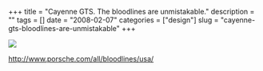 +++
title = "Cayenne GTS. The bloodlines are unmistakable."
description = ""
tags = []
date = "2008-02-07"
categories = ["design"]
slug = "cayenne-gts-bloodlines-are-unmistakable"
+++


 

  <div id="screens-thumbs" class="clearfix">
    <div class="txt-center" id="design-submission"><a href="http://www.porsche.com/all/bloodlines/usa/"><img id='bluga-thumbnail-973' class='bluga-thumbnail large' src='http://media.konigi.com/bluga/
wt47f27ef49618d_0.jpg'/></a></div>  
  </div>   
<p><a href="http://www.porsche.com/all/bloodlines/usa/">http://www.porsche.com/all/bloodlines/usa/</a></p>




